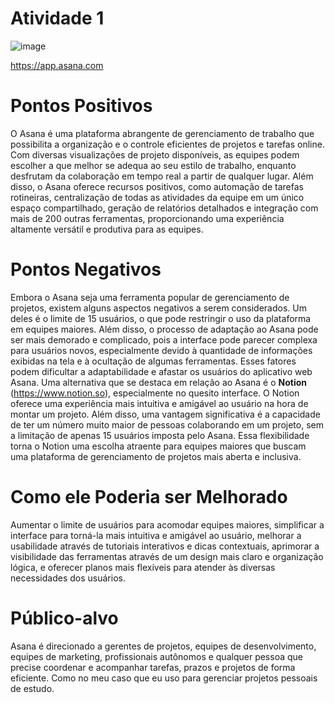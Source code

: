 # Atividade 1
![image](https://github.com/UdielOliveira/Curso-Italents-User-Experience/assets/113556350/80786cac-3816-4662-91a2-1514709f6514)

https://app.asana.com
# Pontos Positivos

O Asana é uma plataforma abrangente de gerenciamento de trabalho que possibilita a organização e o controle eficientes de projetos e tarefas online. Com diversas visualizações de projeto disponíveis, as equipes podem escolher a que melhor se adequa ao seu estilo de trabalho, enquanto desfrutam da colaboração em tempo real a partir de qualquer lugar. Além disso, o Asana oferece recursos positivos, como automação de tarefas rotineiras, centralização de todas as atividades da equipe em um único espaço compartilhado, geração de relatórios detalhados e integração com mais de 200 outras ferramentas, proporcionando uma experiência altamente versátil e produtiva para as equipes.

# Pontos Negativos

Embora o Asana seja uma ferramenta popular de gerenciamento de projetos, existem alguns aspectos negativos a serem considerados. Um deles é o limite de 15 usuários, o que pode restringir o uso da plataforma em equipes maiores. Além disso, o processo de adaptação ao Asana pode ser mais demorado e complicado, pois a interface pode parecer complexa para usuários novos, especialmente devido à quantidade de informações exibidas na tela e à ocultação de algumas ferramentas. Esses fatores podem dificultar a adaptabilidade e afastar os usuários do aplicativo web Asana. Uma alternativa que se destaca em relação ao Asana é o <strong> Notion </strong>(https://www.notion.so), especialmente no quesito interface. O Notion oferece uma experiência mais intuitiva e amigável ao usuário na hora de montar um projeto. Além disso, uma vantagem significativa é a capacidade de ter um número muito maior de pessoas colaborando em um projeto, sem a limitação de apenas 15 usuários imposta pelo Asana. Essa flexibilidade torna o Notion uma escolha atraente para equipes maiores que buscam uma plataforma de gerenciamento de projetos mais aberta e inclusiva.

# Como ele Poderia ser Melhorado

Aumentar o limite de usuários para acomodar equipes maiores, simplificar a interface para torná-la mais intuitiva e amigável ao usuário, melhorar a usabilidade através de tutoriais interativos e dicas contextuais, aprimorar a visibilidade das ferramentas através de um design mais claro e organização lógica, e oferecer planos mais flexíveis para atender às diversas necessidades dos usuários.

# Público-alvo

Asana é direcionado a gerentes de projetos, equipes de desenvolvimento, equipes de marketing, profissionais autônomos e qualquer pessoa que precise coordenar e acompanhar tarefas, prazos e projetos de forma eficiente. Como no meu caso que eu uso para gerenciar projetos pessoais de estudo.
